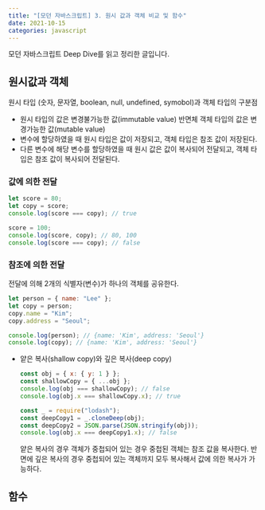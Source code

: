 ```yaml
---
title: "[모던 자바스크립트] 3. 원시 값과 객체 비교 및 함수"
date: 2021-10-15
categories: javascript
---
```


모던 자바스크립트 Deep Dive를 읽고 정리한 글입니다.

## 원시값과 객체

원시 타입 (숫자, 문자열, boolean, null, undefined, symobol)과 객체 타입의 구분점

- 원시 타입의 값은 변경불가능한 값(immutable value) 반면체 객체 타입의 값은 변경가능한 값(mutable value)
- 변수에 할당하였을 때 원시 타입은 값이 저장되고, 객체 타입은 참조 값이 저장된다.
- 다른 변수에 해당 변수를 할당하였을 때 원시 값은 값이 복사되어 전달되고, 객체 타입은 참조 값이 복사되어 전달된다.

### 값에 의한 전달

```javascript
let score = 80;
let copy = score;
console.log(score === copy); // true

score = 100;
console.log(score, copy); // 80, 100
console.log(score === copy); // false
```

### 참조에 의한 전달

전달에 의해 2개의 식별자(변수)가 하나의 객체를 공유한다.

```javascript
let person = { name: "Lee" };
let copy = person;
copy.name = "Kim";
copy.address = "Seoul";

console.log(person); // {name: 'Kim', address: 'Seoul'}
console.log(copy); // {name: 'Kim', address: 'Seoul'}
```

- 얕은 복사(shallow copy)와 깊은 복사(deep copy)

  ```javascript
  const obj = { x: { y: 1 } };
  const shallowCopy = { ...obj };
  console.log(obj === shallowCopy); // false
  console.log(obj.x === shallowCopy.x); // true

  const _ = require("lodash");
  const deepCopy1 = _.cloneDeep(obj);
  const deepCopy2 = JSON.parse(JSON.stringify(obj));
  console.log(obj.x === deepCopy1.x); // false
  ```

  얕은 복사의 경우 객체가 중첩되어 있는 경우 중첩된 객체는 참조 값을 복사한다. 반면에 깊은 복사의 경우 중첩되어 있는 객체까지 모두 복사해서 값에 의한 복사가 가능하다.

## 함수
